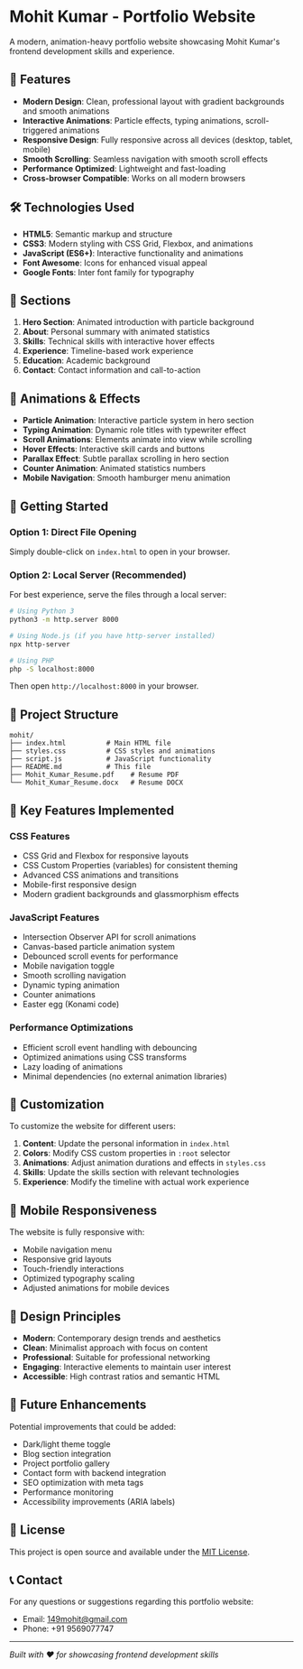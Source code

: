 # Mohit Kumar - Portfolio Website

A modern, animation-heavy portfolio website showcasing Mohit Kumar's frontend development skills and experience.

## 🚀 Features

- **Modern Design**: Clean, professional layout with gradient backgrounds and smooth animations
- **Interactive Animations**: Particle effects, typing animations, scroll-triggered animations
- **Responsive Design**: Fully responsive across all devices (desktop, tablet, mobile)
- **Smooth Scrolling**: Seamless navigation with smooth scroll effects
- **Performance Optimized**: Lightweight and fast-loading
- **Cross-browser Compatible**: Works on all modern browsers

## 🛠️ Technologies Used

- **HTML5**: Semantic markup and structure
- **CSS3**: Modern styling with CSS Grid, Flexbox, and animations
- **JavaScript (ES6+)**: Interactive functionality and animations
- **Font Awesome**: Icons for enhanced visual appeal
- **Google Fonts**: Inter font family for typography

## 📱 Sections

1. **Hero Section**: Animated introduction with particle background
2. **About**: Personal summary with animated statistics
3. **Skills**: Technical skills with interactive hover effects
4. **Experience**: Timeline-based work experience
5. **Education**: Academic background
6. **Contact**: Contact information and call-to-action

## 🎨 Animations & Effects

- **Particle Animation**: Interactive particle system in hero section
- **Typing Animation**: Dynamic role titles with typewriter effect
- **Scroll Animations**: Elements animate into view while scrolling
- **Hover Effects**: Interactive skill cards and buttons
- **Parallax Effect**: Subtle parallax scrolling in hero section
- **Counter Animation**: Animated statistics numbers
- **Mobile Navigation**: Smooth hamburger menu animation

## 🚀 Getting Started

### Option 1: Direct File Opening
Simply double-click on `index.html` to open in your browser.

### Option 2: Local Server (Recommended)
For best experience, serve the files through a local server:

```bash
# Using Python 3
python3 -m http.server 8000

# Using Node.js (if you have http-server installed)
npx http-server

# Using PHP
php -S localhost:8000
```

Then open `http://localhost:8000` in your browser.

## 📁 Project Structure

```
mohit/
├── index.html          # Main HTML file
├── styles.css          # CSS styles and animations
├── script.js           # JavaScript functionality
├── README.md           # This file
├── Mohit_Kumar_Resume.pdf    # Resume PDF
└── Mohit_Kumar_Resume.docx   # Resume DOCX
```

## 🎯 Key Features Implemented

### CSS Features
- CSS Grid and Flexbox for responsive layouts
- CSS Custom Properties (variables) for consistent theming
- Advanced CSS animations and transitions
- Mobile-first responsive design
- Modern gradient backgrounds and glassmorphism effects

### JavaScript Features
- Intersection Observer API for scroll animations
- Canvas-based particle animation system
- Debounced scroll events for performance
- Mobile navigation toggle
- Smooth scrolling navigation
- Dynamic typing animation
- Counter animations
- Easter egg (Konami code)

### Performance Optimizations
- Efficient scroll event handling with debouncing
- Optimized animations using CSS transforms
- Lazy loading of animations
- Minimal dependencies (no external animation libraries)

## 🔧 Customization

To customize the website for different users:

1. **Content**: Update the personal information in `index.html`
2. **Colors**: Modify CSS custom properties in `:root` selector
3. **Animations**: Adjust animation durations and effects in `styles.css`
4. **Skills**: Update the skills section with relevant technologies
5. **Experience**: Modify the timeline with actual work experience

## 📱 Mobile Responsiveness

The website is fully responsive with:
- Mobile navigation menu
- Responsive grid layouts
- Touch-friendly interactions
- Optimized typography scaling
- Adjusted animations for mobile devices

## 🎨 Design Principles

- **Modern**: Contemporary design trends and aesthetics
- **Clean**: Minimalist approach with focus on content
- **Professional**: Suitable for professional networking
- **Engaging**: Interactive elements to maintain user interest
- **Accessible**: High contrast ratios and semantic HTML

## 🔮 Future Enhancements

Potential improvements that could be added:
- Dark/light theme toggle
- Blog section integration
- Project portfolio gallery
- Contact form with backend integration
- SEO optimization with meta tags
- Performance monitoring
- Accessibility improvements (ARIA labels)

## 📄 License

This project is open source and available under the [MIT License](https://opensource.org/licenses/MIT).

## 📞 Contact

For any questions or suggestions regarding this portfolio website:
- Email: 149mohit@gmail.com
- Phone: +91 9569077747

---

*Built with ❤️ for showcasing frontend development skills*

